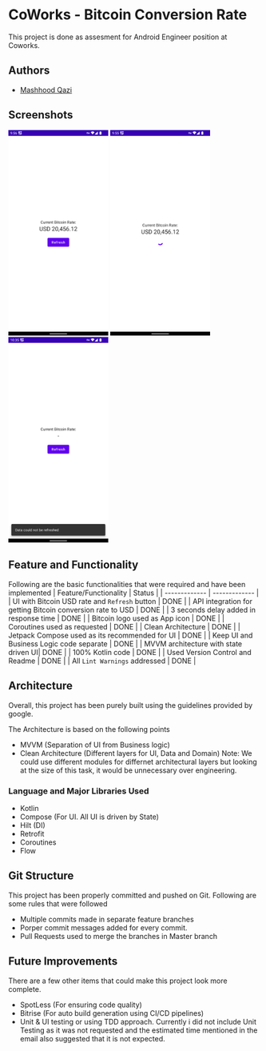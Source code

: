 
# CoWorks - Bitcoin Conversion Rate

This project is done as assesment for Android Engineer position at Coworks.

## Authors

- [Mashhood Qazi](https://github.com/mashhoodqazi93)


## Screenshots

<img src="readme/screenshot_1.png" width="200" /> <img src="readme/screenshot_2.png" width="200" /> <img src="readme/screenshot_3.png" width="200" />

## Feature and Functionality
Following are the basic functionalities that were required and have been implemented
| Feature/Functionality  | Status |
| ------------- | ------------- |
| UI with Bitcoin USD rate and `Refresh` button  | DONE  |
| API integration for getting Bitcoin conversion rate to USD  | DONE  |
| 3 seconds delay added in response time  | DONE  |
| Bitcoin logo used as App icon  | DONE  |
| Coroutines used as requested  | DONE  |
| Clean Architecture  | DONE  |
| Jetpack Compose used as its recommended for UI  | DONE  |
| Keep UI and Business Logic code separate  | DONE  |
| MVVM architecture with state driven UI| DONE  |
| 100% Kotlin code | DONE  |
| Used Version Control and Readme | DONE  |
| All `Lint Warnings` addressed | DONE  |

## Architecture
Overall, this project has been purely built using the guidelines provided by google.

The Architecture is based on the following points
- MVVM (Separation of UI from Business logic)
- Clean Architecture (Different layers for UI, Data and Domain)
  Note: We could use different modules for differnet architectural layers but looking at the size of this task, it would be unnecessary over engineering.

### Language and Major Libraries Used
- Kotlin
- Compose (For UI. All UI is driven by State)
- Hilt (DI)
- Retrofit
- Coroutines
- Flow

## Git Structure

This project has been properly committed and pushed on Git.
Following are some rules that were followed
- Multiple commits made in separate feature branches
- Porper commit messages added for every commit.
- Pull Requests used to merge the branches in Master branch

## Future Improvements
There are a few other items that could make this project look more complete.

- SpotLess (For ensuring code quality)
- Bitrise (For auto build generation using CI/CD pipelines)
- Unit & UI testing or using TDD approach. Currently i did not include Unit Testing as it was not requested and the estimated time mentioned in the email also suggested that it is not expected.
